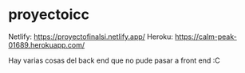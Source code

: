 # proyectoicc

Netlify: https://proyectofinalsi.netlify.app/
Heroku: https://calm-peak-01689.herokuapp.com/

Hay varias cosas del back end que no pude pasar a front end :C
